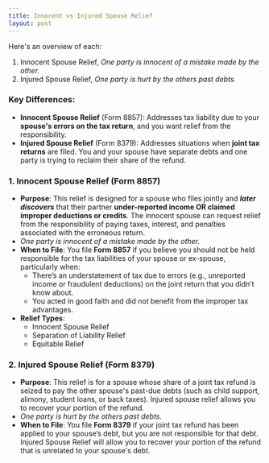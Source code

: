 ```yaml
---
title: Innocent vs Injured Spouse Relief
layout: post
---
```


Here's an overview of each:

1. Innocent Spouse Relief, *One party is innocent of a mistake made by the other.*  
2. Injured Spouse Relief, *One party is hurt by the others past debts.* 

### Key Differences:
   - **Innocent Spouse Relief** (Form 8857): Addresses tax liability due to your **spouse's errors on the tax return**, and you want relief from the responsibility.  
   - **Injured Spouse Relief** (Form 8379): Addresses situations when **joint tax returns** are filed. You and your spouse have separate debts and one party is trying to reclaim their share of the refund.  


### 1. Innocent Spouse Relief (Form 8857)
   - **Purpose**: This relief is designed for a spouse who files jointly and ***later discovers*** that their partner **under-reported income OR claimed improper deductions or credits**. The innocent spouse can request relief from the responsibility of paying taxes, interest, and penalties associated with the erroneous return.
   - *One party is innocent of a mistake made by the other.*  
   - **When to File**: You file **Form 8857** if you believe you should not be held responsible for the tax liabilities of your spouse or ex-spouse, particularly when:
     - There’s an understatement of tax due to errors (e.g., unreported income or fraudulent deductions) on the joint return that you didn’t know about.
     - You acted in good faith and did not benefit from the improper tax advantages.
   - **Relief Types**:
     - Innocent Spouse Relief
     - Separation of Liability Relief
     - Equitable Relief

### 2. Injured Spouse Relief (Form 8379)
   - **Purpose**: This relief is for a spouse whose share of a joint tax refund is seized to pay the other spouse's past-due debts (such as child support, alimony, student loans, or back taxes). Injured spouse relief allows you to recover your portion of the refund.
   - *One party is hurt by the others past debts.*  
   - **When to File**: You file **Form 8379** if your joint tax refund has been applied to your spouse’s debt, but you are not responsible for that debt. Injured Spouse Relief will allow you to recover your portion of the refund that is unrelated to your spouse's debt.

